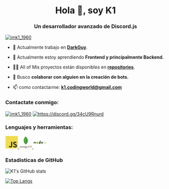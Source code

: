 <h1 align="center">Hola 👋, soy K1</h1>
<h3 align="center">Un desarrollador avanzado de Discord.js</h3>

<p align="left"> <a href="https://twitter.com/imk1_1960" target="blank"><img src="https://img.shields.io/twitter/follow/imk1_1960?logo=twitter&style=for-the-badge" alt="imk1_1960" /></a> </p>

- 🔭 Actualmente trabajo en [**DarkGuy**](https://www.darkguy.ml).

- 🌱 Actualmente estoy aprendiendo **Frontend y principalmente Backend.**

- 👨‍💻 All of Mis proyectos están disponibles en [**repositories**](https://github.com/k1-1960?tab=repositories).

- 💭 Busco **colaborar con alguien en la creación de bots.**

- 📫 como contactarme: **k1.codingworld@gmail.com**

<h3 align="left">Contactate conmigo:</h3>
<p align="left">
<a href="https://twitter.com/imk1_1960" target="blank"><img align="center" src="https://raw.githubusercontent.com/rahuldkjain/github-profile-readme-generator/master/src/images/icons/Social/twitter.svg" alt="imk1_1960" height="30" width="40" /></a>
<a href="https://discord.gg/https://discord.gg/34cU9Rnurd" target="blank"><img align="center" src="https://raw.githubusercontent.com/rahuldkjain/github-profile-readme-generator/master/src/images/icons/Social/discord.svg" alt="https://discord.gg/34cU9Rnurd" height="30" width="40" /></a>
</p>

<h3 align="left">Lenguajes y herramientas:</h3>
<p align="left"> <a href="https://developer.mozilla.org/en-US/docs/Web/JavaScript" target="_blank" rel="noreferrer"> <img src="https://raw.githubusercontent.com/devicons/devicon/master/icons/javascript/javascript-original.svg" alt="javascript" width="40" height="40"/> </a> <a href="https://www.mongodb.com/" target="_blank" rel="noreferrer"> <img src="https://raw.githubusercontent.com/devicons/devicon/master/icons/mongodb/mongodb-original-wordmark.svg" alt="mongodb" width="40" height="40"/> </a> <a href="https://nodejs.org" target="_blank" rel="noreferrer"> <img src="https://raw.githubusercontent.com/devicons/devicon/master/icons/nodejs/nodejs-original-wordmark.svg" alt="nodejs" width="40" height="40"/> </a> </p>

### Estadisticas de GitHub
 ![K1's GitHub stats](https://github-readme-stats.vercel.app/api?username=k1-1960&show_icons=true&locale=es&theme=merko)

 [![Top Langs](https://github-readme-stats.vercel.app/api/top-langs/?username=k1-1960&locale=es&theme=merko&layout=compact)](https://github.com/k1-1960)
